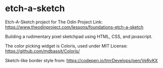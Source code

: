 # etch-a-sketch

Etch-A-Sketch project for The Odin Project
Link: https://www.theodinproject.com/lessons/foundations-etch-a-sketch

Building a rudimentary pixel sketchpad using HTML, CSS, and javascript.

The color picking widget is Coloris, used under MIT License: https://github.com/mdbassit/Coloris/

Sketch-like border style from: https://codepen.io/tmrDevelops/pen/VeRvKX 